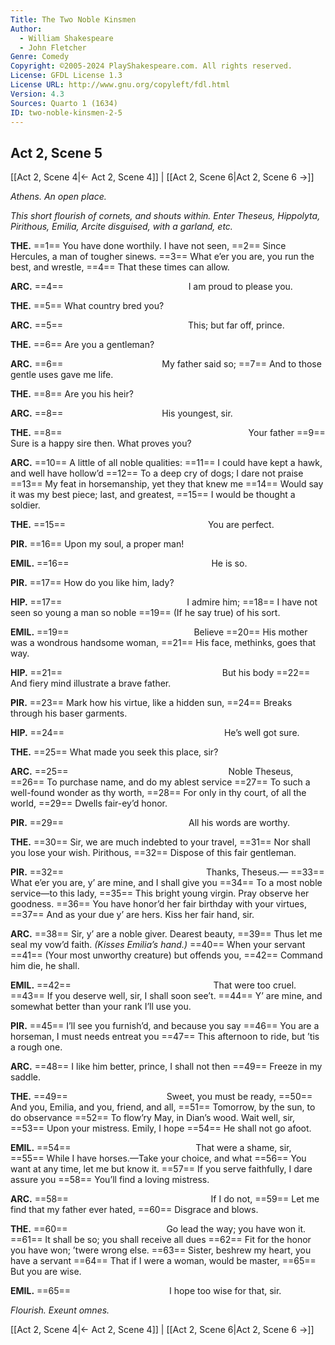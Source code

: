 ```yaml
---
Title: The Two Noble Kinsmen
Author: 
  - William Shakespeare
  - John Fletcher
Genre: Comedy
Copyright: ©2005-2024 PlayShakespeare.com. All rights reserved.
License: GFDL License 1.3
License URL: http://www.gnu.org/copyleft/fdl.html
Version: 4.3
Sources: Quarto 1 (1634)
ID: two-noble-kinsmen-2-5
---
```


## Act 2, Scene 5
[[Act 2, Scene 4|← Act 2, Scene 4]] | [[Act 2, Scene 6|Act 2, Scene 6 →]]

*Athens. An open place.*

*This short flourish of cornets, and shouts within. Enter Theseus, Hippolyta, Pirithous, Emilia, Arcite disguised, with a garland, etc.*

**THE.**
==1== You have done worthily. I have not seen,
==2== Since Hercules, a man of tougher sinews.
==3== What e’er you are, you run the best, and wrestle,
==4== That these times can allow.

**ARC.**
==4==               I am proud to please you.

**THE.**
==5== What country bred you?

**ARC.**
==5==               This; but far off, prince.

**THE.**
==6== Are you a gentleman?

**ARC.**
==6==            My father said so;
==7== And to those gentle uses gave me life.

**THE.**
==8== Are you his heir?

**ARC.**
==8==            His youngest, sir.

**THE.**
==8==                      Your father
==9== Sure is a happy sire then. What proves you?

**ARC.**
==10== A little of all noble qualities:
==11== I could have kept a hawk, and well have hollow’d
==12== To a deep cry of dogs; I dare not praise
==13== My feat in horsemanship, yet they that knew me
==14== Would say it was my best piece; last, and greatest,
==15== I would be thought a soldier.

**THE.**
==15==                 You are perfect.

**PIR.**
==16== Upon my soul, a proper man!

**EMIL.**
==16==                 He is so.

**PIR.**
==17== How do you like him, lady?

**HIP.**
==17==               I admire him;
==18== I have not seen so young a man so noble
==19== (If he say true) of his sort.

**EMIL.**
==19==               Believe
==20== His mother was a wondrous handsome woman,
==21== His face, methinks, goes that way.

**HIP.**
==21==                   But his body
==22== And fiery mind illustrate a brave father.

**PIR.**
==23== Mark how his virtue, like a hidden sun,
==24== Breaks through his baser garments.

**HIP.**
==24==                   He’s well got sure.

**THE.**
==25== What made you seek this place, sir?

**ARC.**
==25==                   Noble Theseus,
==26== To purchase name, and do my ablest service
==27== To such a well-found wonder as thy worth,
==28== For only in thy court, of all the world,
==29== Dwells fair-ey’d honor.

**PIR.**
==29==               All his words are worthy.

**THE.**
==30== Sir, we are much indebted to your travel,
==31== Nor shall you lose your wish. Pirithous,
==32== Dispose of this fair gentleman.

**PIR.**
==32==                 Thanks, Theseus.⁠—
==33== What e’er you are, y’ are mine, and I shall give you
==34== To a most noble service—to this lady,
==35== This bright young virgin. Pray observe her goodness.
==36== You have honor’d her fair birthday with your virtues,
==37== And as your due y’ are hers. Kiss her fair hand, sir.

**ARC.**
==38== Sir, y’ are a noble giver. Dearest beauty,
==39== Thus let me seal my vow’d faith.
*(Kisses Emilia’s hand.)*
==40== When your servant
==41== (Your most unworthy creature) but offends you,
==42== Command him die, he shall.

**EMIL.**
==42==                 That were too cruel.
==43== If you deserve well, sir, I shall soon see’t.
==44== Y’ are mine, and somewhat better than your rank I’ll use you.

**PIR.**
==45== I’ll see you furnish’d, and because you say
==46== You are a horseman, I must needs entreat you
==47== This afternoon to ride, but ’tis a rough one.

**ARC.**
==48== I like him better, prince, I shall not then
==49== Freeze in my saddle.

**THE.**
==49==            Sweet, you must be ready,
==50== And you, Emilia, and you, friend, and all,
==51== Tomorrow, by the sun, to do observance
==52== To flow’ry May, in Dian’s wood. Wait well, sir,
==53== Upon your mistress. Emily, I hope
==54== He shall not go afoot.

**EMIL.**
==54==               That were a shame, sir,
==55== While I have horses.—Take your choice, and what
==56== You want at any time, let me but know it.
==57== If you serve faithfully, I dare assure you
==58== You’ll find a loving mistress.

**ARC.**
==58==                 If I do not,
==59== Let me find that my father ever hated,
==60== Disgrace and blows.

**THE.**
==60==            Go lead the way; you have won it.
==61== It shall be so; you shall receive all dues
==62== Fit for the honor you have won; ’twere wrong else.
==63== Sister, beshrew my heart, you have a servant
==64== That if I were a woman, would be master,
==65== But you are wise.

**EMIL.**
==65==            I hope too wise for that, sir.

*Flourish. Exeunt omnes.*

[[Act 2, Scene 4|← Act 2, Scene 4]] | [[Act 2, Scene 6|Act 2, Scene 6 →]]